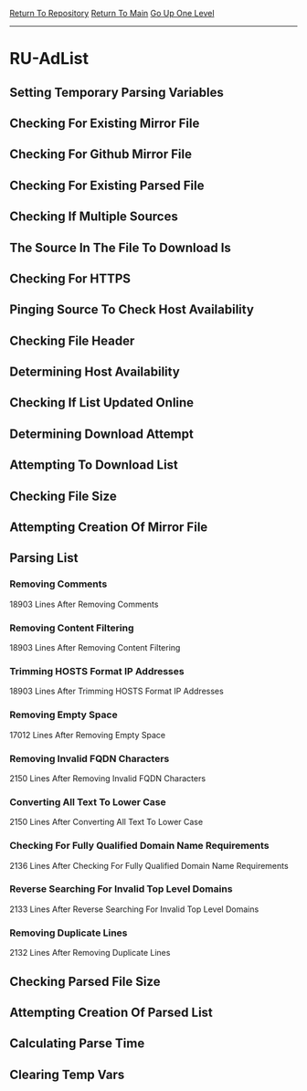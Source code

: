 [Return To Repository](https://github.com/deathbybandaid/piholeparser/)
[Return To Main](https://github.com/deathbybandaid/piholeparser/blob/master/RecentRunLogs/Mainlog.md)
[Go Up One Level](https://github.com/deathbybandaid/piholeparser/blob/master/RecentRunLogs/TopLevelScripts/30-Processing-External-Blacklists.md)
____________________________________
# RU-AdList
## Setting Temporary Parsing Variables
## Checking For Existing Mirror File
## Checking For Github Mirror File
## Checking For Existing Parsed File
## Checking If Multiple Sources
## The Source In The File To Download Is
## Checking For HTTPS
## Pinging Source To Check Host Availability
## Checking File Header
## Determining Host Availability
## Checking If List Updated Online
## Determining Download Attempt
## Attempting To Download List
## Checking File Size
## Attempting Creation Of Mirror File
## Parsing List
### Removing Comments
18903 Lines After Removing Comments
### Removing Content Filtering
18903 Lines After Removing Content Filtering
### Trimming HOSTS Format IP Addresses
18903 Lines After Trimming HOSTS Format IP Addresses
### Removing Empty Space
17012 Lines After Removing Empty Space
### Removing Invalid FQDN Characters
2150 Lines After Removing Invalid FQDN Characters
### Converting All Text To Lower Case
2150 Lines After Converting All Text To Lower Case
### Checking For Fully Qualified Domain Name Requirements
2136 Lines After Checking For Fully Qualified Domain Name Requirements
### Reverse Searching For Invalid Top Level Domains
2133 Lines After Reverse Searching For Invalid Top Level Domains
### Removing Duplicate Lines
2132 Lines After Removing Duplicate Lines
## Checking Parsed File Size
## Attempting Creation Of Parsed List
## Calculating Parse Time
## Clearing Temp Vars
